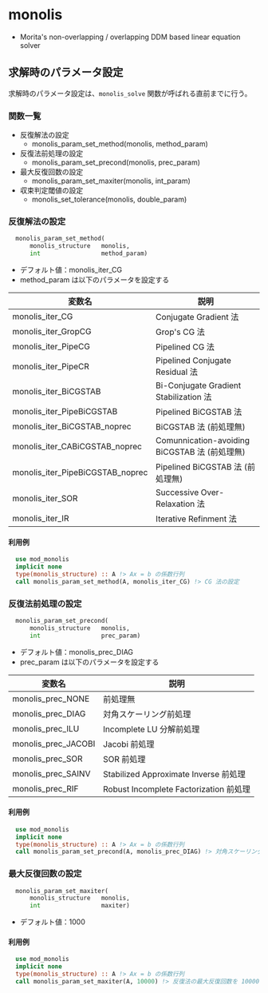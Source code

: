 # monolis

- Morita's non-overlapping / overlapping DDM based linear equation solver

## 求解時のパラメータ設定

求解時のパラメータ設定は、`monolis_solve` 関数が呼ばれる直前までに行う。

### 関数一覧

- 反復解法の設定
    - monolis_param_set_method(monolis, method_param)
- 反復法前処理の設定
    - monolis_param_set_precond(monolis, prec_param)
- 最大反復回数の設定
    - monolis_param_set_maxiter(monolis, int_param)
- 収束判定閾値の設定
    - monolis_set_tolerance(monolis, double_param)

<!--
- 入力係数行列のスケーリングの設定
    - monolis_param_set_is_scaling(monolis, bool)
- 入力係数行列のリオーダリングの設定
    - monolis_param_set_is_reordering(monolis, bool)
- 入力解ベクトルの初期化の設定
    - monolis_param_set_is_init_x(monolis, bool)
- 入力係数行列を対称行列と見なすかの設定
    - monolis_param_set_is_sym_matrix(monolis, bool)
- デバッグログ出力の設定
    - monolis_param_set_is_debug(monolis, bool)
- 入力係数行列の対角成分に零成分が含まれの設定
    - monolis_param_set_is_check_diag(monolis, bool)
-
    - monolis_param_set_show_iterlog(monolis, bool)
    - monolis_param_set_show_time(monolis, bool)
    - monolis_param_set_show_summary(monolis, bool)
-->

### 反復解法の設定

```fortran
  monolis_param_set_method(
      monolis_structure   monolis,
      int                 method_param)
```

- デフォルト値：monolis_iter_CG
- method_param は以下のパラメータを設定する

| 変数名 | 説明 |
| ---- | ---- |
| monolis_iter_CG | Conjugate Gradient 法 |
| monolis_iter_GropCG | Grop's CG 法 |
| monolis_iter_PipeCG | Pipelined CG 法 |
| monolis_iter_PipeCR | Pipelined Conjugate Residual 法 |
| monolis_iter_BiCGSTAB | Bi-Conjugate Gradient Stabilization 法 |
| monolis_iter_PipeBiCGSTAB | Pipelined BiCGSTAB 法 |
| monolis_iter_BiCGSTAB_noprec | BiCGSTAB 法 (前処理無) |
| monolis_iter_CABiCGSTAB_noprec | Comunnication-avoiding BiCGSTAB 法 (前処理無) |
| monolis_iter_PipeBiCGSTAB_noprec | Pipelined BiCGSTAB 法 (前処理無) |
| monolis_iter_SOR | Successive Over-Relaxation 法 |
| monolis_iter_IR | Iterative Refinment 法 |

#### 利用例

```fortran
  use mod_monolis
  implicit none
  type(monolis_structure) :: A !> Ax = b の係数行列
  call monolis_param_set_method(A, monolis_iter_CG) !> CG 法の設定
```

### 反復法前処理の設定

```fortran
  monolis_param_set_precond(
      monolis_structure   monolis,
      int                 prec_param)
```

- デフォルト値：monolis_prec_DIAG
- prec_param は以下のパラメータを設定する

| 変数名 | 説明 |
| ---- | ---- |
| monolis_prec_NONE | 前処理無 |
| monolis_prec_DIAG | 対角スケーリング前処理 |
| monolis_prec_ILU | Incomplete LU 分解前処理 |
| monolis_prec_JACOBI | Jacobi 前処理 |
| monolis_prec_SOR | SOR 前処理 |
| monolis_prec_SAINV | Stabilized Approximate Inverse 前処理 |
| monolis_prec_RIF | Robust Incomplete Factorization 前処理 |

<!--
| monolis_prec_SPIKE | SPIKE 前処理 |
| monolis_prec_DIRECT | 直接法 |
| monolis_prec_MUMPS | MUMPS |
-->

#### 利用例

```fortran
  use mod_monolis
  implicit none
  type(monolis_structure) :: A !> Ax = b の係数行列
  call monolis_param_set_precond(A, monolis_prec_DIAG) !> 対角スケーリング前処理の設定
```

### 最大反復回数の設定

```fortran
  monolis_param_set_maxiter(
      monolis_structure   monolis,
      int                 maxiter)
```

- デフォルト値：1000

#### 利用例

```fortran
  use mod_monolis
  implicit none
  type(monolis_structure) :: A !> Ax = b の係数行列
  call monolis_param_set_maxiter(A, 10000) !> 反復法の最大反復回数を 10000 回に設定
```
